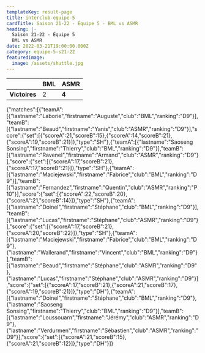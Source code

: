 ```yaml
---
templateKey: result-page
title: interclub-equipe-5
cardTitle: Saison 21-22 - Équipe 5 - BML vs ASMR
heading: |-
  Saison 21-22 - Équipe 5
  BML vs ASMR
date: 2022-03-21T19:00:00.000Z
category: equipe-5-s21-22
featuredimage:
  image: /assets/shuttle.jpg
---
```

|               | BML   | ASMR |
| ------------- | ----- | --- |
| **Victoires** | 2 | **4**   |

<scoreboard>{"matches":[{"teamA":[{"lastname":"Laborie","firstname":"Auguste","club":"BML","ranking":"D9"}],"teamB":[{"lastname":"Beaud","firstname":"Yanis","club":"ASMR","ranking":"D9"}],"score":{"set":[{"scoreA":21,"scoreB":15},{"scoreA":14,"scoreB":21},{"scoreA":19,"scoreB":21}]},"type":"SH"},{"teamA":[{"lastname":"Saoseng Sonsing","firstname":"Thierry","club":"BML","ranking":"D9"}],"teamB":[{"lastname":"Ravenel","firstname":"Armand","club":"ASMR","ranking":"D9"}],"score":{"set":[{"scoreA":17,"scoreB":21},{"scoreA":17,"scoreB":21}]},"type":"SH"},{"teamA":[{"lastname":"Maciejewski","firstname":"Fabrice","club":"BML","ranking":"D9"}],"teamB":[{"lastname":"Fernandez","firstname":"Quentin","club":"ASMR","ranking":"P10"}],"score":{"set":[{"scoreA":22,"scoreB":20},{"scoreA":21,"scoreB":14}]},"type":"SH"},{"teamA":[{"lastname":"Doinel","firstname":"Stéphane","club":"BML","ranking":"D9"}],"teamB":[{"lastname":"Lucas","firstname":"Stéphane","club":"ASMR","ranking":"D9"}],"score":{"set":[{"scoreA":17,"scoreB":21},{"scoreA":20,"scoreB":22}]},"type":"SH"},{"teamA":[{"lastname":"Maciejewski","firstname":"Fabrice","club":"BML","ranking":"D9"},{"lastname":"Wallerand","firstname":"Vincent","club":"BML","ranking":"D9"}],"teamB":[{"lastname":"Beaud","firstname":"Stéphane","club":"ASMR","ranking":"D9"},{"lastname":"Lucas","firstname":"Stéphane","club":"ASMR","ranking":"D9"}],"score":{"set":[{"scoreA":17,"scoreB":21},{"scoreA":21,"scoreB":17},{"scoreA":19,"scoreB":21}]},"type":"DH"},{"teamA":[{"lastname":"Doinel","firstname":"Stéphane","club":"BML","ranking":"D9"},{"lastname":"Saoseng Sonsing","firstname":"Thierry","club":"BML","ranking":"D9"}],"teamB":[{"lastname":"Loussouarn","firstname":"Jérémy","club":"ASMR","ranking":"D9"},{"lastname":"Verdurmen","firstname":"Sébastien","club":"ASMR","ranking":"D9"}],"score":{"set":[{"scoreA":21,"scoreB":15},{"scoreA":21,"scoreB":12}]},"type":"DH"}]}</scoreboard>